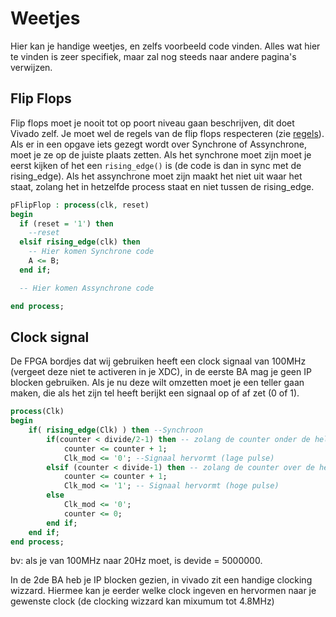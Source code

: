 # Weetjes
Hier kan je handige weetjes, en zelfs voorbeeld code vinden. Alles wat hier te vinden is zeer specifiek, maar zal nog steeds naar andere pagina's verwijzen.

## Flip Flops
Flip flops moet je nooit tot op poort niveau gaan beschrijven, dit doet Vivado zelf. Je moet wel de regels van de flip flops respecteren (zie [regels]()).
Als er in een opgave iets gezegt wordt over Synchrone of Assynchrone, moet je ze op de juiste plaats zetten. Als het synchrone moet zijn moet je eerst kijken of het een `rising_edge()` is (de code is dan in sync met de rising_edge).
Als het assynchrone moet zijn maakt het niet uit waar het staat, zolang het in hetzelfde process staat en niet tussen de rising_edge.

```vhdl
pFlipFlop : process(clk, reset)
begin
  if (reset = '1') then
    --reset
  elsif rising_edge(clk) then
    -- Hier komen Synchrone code
    A <= B;
  end if;

  -- Hier komen Assynchrone code

end process;
```

## Clock signal
De FPGA bordjes dat wij gebruiken heeft een clock signaal van 100MHz (vergeet deze niet te activeren in je XDC), in de eerste BA mag je geen IP blocken gebruiken.
Als je nu deze wilt omzetten moet je een teller gaan maken, die als het zijn tel heeft berijkt een signaal op of af zet (0 of 1).

```vhdl
process(Clk)
begin
    if( rising_edge(Clk) ) then --Synchroon
        if(counter < divide/2-1) then -- zolang de counter onder de helft van de deler zit, moet het signaal op 0 staan
            counter <= counter + 1; 
            Clk_mod <= '0'; --Signaal hervormt (lage pulse)
        elsif (counter < divide-1) then -- zolang de counter over de helft zit van de deler, moet het signaal op 1 staan
            counter <= counter + 1;
            Clk_mod <= '1'; -- Signaal hervormt (hoge pulse)
        else
            Clk_mod <= '0';
            counter <= 0;
        end if;
    end if;
end process;
```
bv: als je van 100MHz naar 20Hz moet, is devide = 5000000.

In de 2de BA heb je IP blocken gezien, in vivado zit een handige clocking wizzard. Hiermee kan je eerder welke clock ingeven en hervormen naar je gewenste clock (de clocking wizzard kan mixumum tot 4.8MHz)
